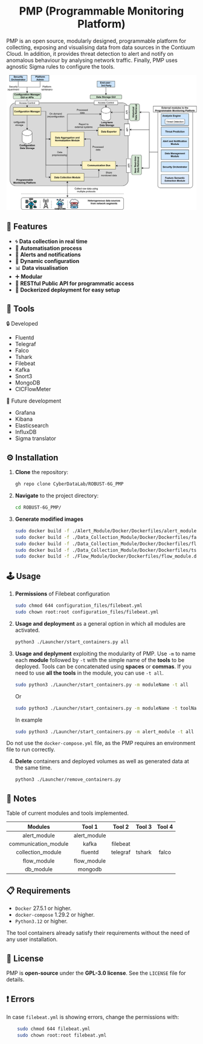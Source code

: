 <h1 align="center">PMP (Programmable Monitoring Platform)</h1>

PMP is an open source, modularly designed, programmable platform for collecting, exposing and visualising data from data sources in the Contiuum Cloud. In addition, it provides threat detection to alert and notify on anomalous behaviour by analysing network traffic. Finally, PMP uses agnostic Sigma rules to configure the tools.

![Framework](https://github.com/CyberDataLab/ROBUST-6G_PMP/blob/main/PMP_design.svg)


## 🔧 Features

 - :cyclone: **Data collection in real time**
 - :electric_plug: **Automatisation process**
 - :bell: **Alerts and notifications**
 - :hammer: **Dynamic configuration**
 - :bar_chart: **Data visualisation**
 - :heavy_plus_sign: **Modular**
 - 🚀 **RESTful Public API for programmatic access**
 - 🐳 **Dockerized deployment for easy setup**  

## :nut_and_bolt: Tools

:lock: Developed
 * Fluentd
 * Telegraf
 * Falco
 * Tshark
 * Filebeat
 * Kafka
 * Snort3
 * MongoDB
 * CICFlowMeter

:construction: Future development
 * Grafana
 * Kibana
 * Elasticsearch
 * InfluxDB
 * Sigma translator

## ⚙️ Installation

1. **Clone** the repository:
   ```bash
   gh repo clone CyberDataLab/ROBUST-6G_PMP
    ```
2. **Navigate** to the project directory:
    ```bash
    cd ROBUST-6G_PMP/
    ```

3. **Generate modified images**
    ```bash
    sudo docker build -f ./Alert_Module/Docker/Dockerfiles/alert_module.dockerfile -t alert_module_novadef:latest .
    sudo docker build -f ./Data_Collection_Module/Docker/Dockerfiles/falco.dockerfile -t falco_novadef:latest .
    sudo docker build -f ./Data_Collection_Module/Docker/Dockerfiles/fluentd.dockerfile -t fluentd_novadef:latest .
    sudo docker build -f ./Data_Collection_Module/Docker/Dockerfiles/tshark.dockerfile -t tshark_novadef:latest .
    sudo docker build -f ./Flow_Module/Docker/Dockerfiles/flow_module.dockerfile -t flow_module_novadef:latest .
    ```


## 🕹️ Usage


1. **Permissions** of Filebeat configuration
    ```bash
    sudo chmod 644 configuration_files/filebeat.yml
    sudo chown root:root configuration_files/filebeat.yml
    ```

2. **Usage and deployment** as a general option in which all modules are activated.
    ```bash
    python3 ./Launcher/start_containers.py all
    ```
3. **Usage and deplyment** exploiting the modularity of PMP. Use `-m` to name each **module** followed by `-t` with the simple name of the **tools** to be deployed. Tools can be concatenated using **spaces** or **commas**. If you need to use **all the tools** in the module, you can use `-t all`.
    ```bash
    sudo python3 ./Launcher/start_containers.py -m moduleName -t all
    ```
    Or
    ```bash
    sudo python3 ./Launcher/start_containers.py -m moduleName -t toolName1,toolName2
    ```
    In example
    ```bash
    sudo python3 ./Launcher/start_containers.py -m alert_module -t all -m db_module -t all -m communication_module -t all -m flow_module -t all -m collection_module -t tshark,fluentd,telegraf
    ```

Do not use the `docker-compose.yml` file, as the PMP requires an environment file to run correctly.

4. **Delete** containers and deployed volumes as well as generated data at the same time.
    ```bash
    python3 ./Launcher/remove_containers.py
    ```

## :notebook: Notes
Table of current modules and tools implemented.

|        Modules       |    Tool 1    |  Tool 2  |  Tool 3 |  Tool 4 |
|:--------------------:|:------------:|:--------:|:-------:|:-------:|
|     alert_module     | alert_module |          |         |         |
| communication_module |     kafka    | filebeat |         |         |
|   collection_module  |    fluentd   | telegraf |  tshark |  falco  |
|      flow_module     |  flow_module |          |         |         |
|       db_module      |    mongodb   |          |         |         |


## 📋 Requirements

 * `Docker` 27.5.1 or higher.
 * `docker-compose` 1.29.2 or higher.
 * `Python3.12` or higher.

The tool containers already satisfy their requirements without the need of any user installation.

## 📜 License

PMP is **open-source** under the **GPL-3.0 license**. See the `LICENSE` file for details.

## :heavy_exclamation_mark: Errors

In case `filebeat.yml` is showing errors, change the permissions with: 
```bash
    sudo chmod 644 filebeat.yml
    sudo chown root:root filebeat.yml
``` 
